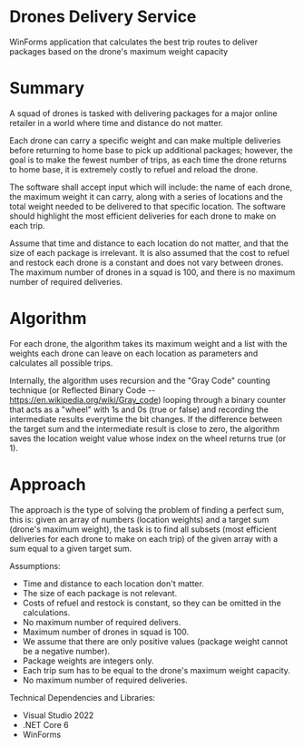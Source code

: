 # Drones Delivery Service
WinForms application that calculates the best trip routes to deliver packages based on the drone's maximum weight capacity

# Summary
A squad of drones is tasked with delivering packages for a major online retailer in a world where time and distance do not matter.

Each drone can carry a specific weight and can make multiple deliveries before returning to home base to pick up additional packages; however, the goal is to make the fewest number of trips, as each time the drone returns to home base, it is extremely costly to refuel and reload the drone.

The software shall accept input which will include: the name of each drone, the maximum weight it can carry, along with a series of locations and the total weight needed to be delivered to that specific location. The software should highlight the most efficient deliveries for each drone to make on each trip.

Assume that time and distance to each location do not matter, and that the size of each package is irrelevant. It is also assumed that the cost to refuel and restock each drone is a constant and does not vary between drones. 
The maximum number of drones in a squad is 100, and there is no maximum number of required deliveries.

# Algorithm
For each drone, the algorithm takes its maximum weight and a list with the weights each drone can leave on each location as parameters and calculates all possible trips. 

Internally, the algorithm uses recursion and the "Gray Code" counting technique (or Reflected Binary Code -- https://en.wikipedia.org/wiki/Gray_code) looping through a binary counter that acts as a "wheel" with 1s and 0s (true or false) and recording the intermediate results everytime the bit changes. If the difference between the target sum and the intermediate result is close to zero, the algorithm saves the location weight value whose index on the wheel returns true (or 1).

# Approach
The approach is the type of solving the problem of finding a perfect sum, this is: given an array of numbers (location weights) and a target sum (drone's maximum weight), the task is to find all subsets (most efficient deliveries for each drone to make on each trip) of the given array with a sum equal to a given target sum.

Assumptions:
- Time and distance to each location don't matter.
- The size of each package is not relevant.
- Costs of refuel and restock is constant, so they can be omitted in the calculations.
- No maximum number of required delivers.
- Maximum number of drones in squad is 100.
- We assume that there are only positive values (package weight cannot be a negative number).
- Package weights are integers only.
- Each trip sum has to be equal to the drone's maximum weight capacity.
- No maximum number of required deliveries.

Technical Dependencies and Libraries:
- Visual Studio 2022
- .NET Core 6
- WinForms
